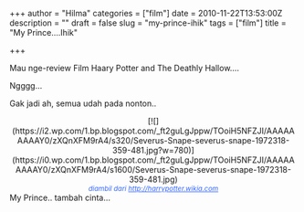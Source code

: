 +++
author = "Hilma"
categories = ["film"]
date = 2010-11-22T13:53:00Z
description = ""
draft = false
slug = "my-prince-ihik"
tags = ["film"]
title = "My Prince....Ihik"

+++

Mau nge-review Film Haary Potter and The Deathly Hallow….

Ngggg…

Gak jadi ah, semua udah pada nonton..

<div style="text-align: center;">[![](https://i2.wp.com/1.bp.blogspot.com/_ft2guLgJppw/TOoiH5NFZJI/AAAAAAAAAY0/zXQnXFM9rA4/s320/Severus-Snape-severus-snape-1972318-359-481.jpg?w=780)](https://i0.wp.com/1.bp.blogspot.com/_ft2guLgJppw/TOoiH5NFZJI/AAAAAAAAAY0/zXQnXFM9rA4/s1600/Severus-Snape-severus-snape-1972318-359-481.jpg)</div><div style="text-align: center;"><span style="font-size: 85%;"><span style="font-style: italic; color: #3366ff;">diambil dari </span><span style="text-decoration: underline; font-style: italic; color: #3366ff;">http://harrypotter.wikia.com</span></span></div>My Prince.. tambah cinta…


